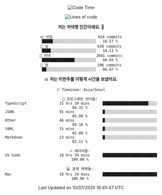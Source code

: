 <div align='center'>
 
<!--START_SECTION:waka-->
![Code Time](http://img.shields.io/badge/Code%20Time-4%2C493%20hrs%206%20mins-blue)

![Lines of code](https://img.shields.io/badge/%EC%A0%80%EB%8A%94%20%EC%97%AC%ED%83%9C%EA%B9%8C%EC%A7%80%20-1.9%20million%20%EC%A4%84%EC%9D%98%20%EC%BD%94%EB%93%9C%EB%A5%BC%20%EC%9E%91%EC%84%B1%ED%96%88%EC%96%B4%EC%9A%94.-blue)

**저는 저녁형 인간이에요. 🦉** 

```text
🌞 아침                     824 commits         █████░░░░░░░░░░░░░░░░░░░░   18.57 % 
🌆 낮　                     626 commits         ████░░░░░░░░░░░░░░░░░░░░░   14.11 % 
🌃 저녁                     2691 commits        ███████████████░░░░░░░░░░   60.65 % 
🌙 밤　                     296 commits         ██░░░░░░░░░░░░░░░░░░░░░░░   06.67 % 
```


📊 **저는 이번주를 이렇게 시간을 보냈어요.** 

```text
🕑︎ Timezone: Asia/Seoul

💬 프로그래밍 언어들: 
TypeScript               15 hrs 39 mins      █████████████████████░░░░   84.32 % 
JSON                     55 mins             █░░░░░░░░░░░░░░░░░░░░░░░░   05.00 % 
Other                    46 mins             █░░░░░░░░░░░░░░░░░░░░░░░░   04.16 % 
YAML                     31 mins             █░░░░░░░░░░░░░░░░░░░░░░░░   02.80 % 
Markdown                 23 mins             █░░░░░░░░░░░░░░░░░░░░░░░░   02.11 % 

🔥 에디터들: 
VS Code                  18 hrs 34 mins      █████████████████████████   100.00 % 

💻 운영 체제들: 
Mac                      18 hrs 34 mins      █████████████████████████   100.00 % 
```


 Last Updated on 10/07/2025 18:45:47 UTC
<!--END_SECTION:waka-->
 </div>
<!---
Emewjin/Emewjin is a ✨ special ✨ repository because its `README.md` (this file) appears on your GitHub profile.
You can click the Preview link to take a look at your changes.
--->
